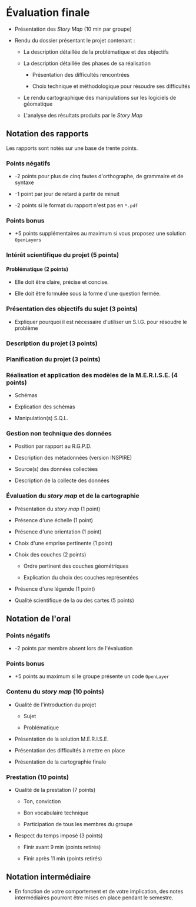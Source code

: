 # Évaluation finale

- Présentation des *Story Map* (10 min par groupe)
	
- Rendu du dossier présentant le projet contenant :
		
	- La description détaillée de la problématique et des objectifs
		
	- La description détaillée des phases de sa réalisation

		- Présentation des difficultés rencontrées
			
		- Choix technique et méthodologique pour résoudre ses difficultés
		
	- Le rendu cartographique des manipulations sur les logiciels de géomatique

	- L'analyse des résultats produits par le *Story Map*

## Notation des rapports

Les rapports sont notés sur une base de trente points.

### Points négatifs

- -2 points pour plus de cinq fautes d'orthographe, de grammaire et de syntaxe

- -1 point par jour de retard à partir de minuit

- -2 points si le format du rapport n'est pas en `*.pdf`

### Points bonus

- +5 points supplémentaires au maximum si vous proposez une solution `OpenLayers`

### Intérêt scientifique du projet (5 points)

#### Problématique (2 points)

- Elle doit être claire, précise et concise.

- Elle doit être formulée sous la forme d'une question fermée.

### Présentation des objectifs du sujet (3 points)

- Expliquer pourquoi il est nécessaire d'utiliser un S.I.G. pour résoudre le problème

### Description du projet (3 points)

### Planification du projet (3 points)

### Réalisation et application des modèles de la M.E.R.I.S.E. (4 points)

- Schémas

- Explication des schémas

- Manipulation(s) S.Q.L.

### Gestion non technique des données

- Position par rapport au R.G.P.D.

- Description des métadonnées (version INSPIRE)

- Source(s) des données collectées

- Description de la collecte des données

### Évaluation du *story map* et de la cartographie

- Présentation du *story map* (1 point)

- Présence d'une échelle (1 point)

- Présence d'une orientation (1 point)

- Choix d'une emprise pertinente (1 point)

- Choix des couches (2 points)

	- Ordre pertinent des couches géométriques

	- Explication du choix des couches représentées

- Présence d'une légende (1 point)

- Qualité scientifique de la ou des cartes (5 points)

## Notation de l'oral

### Points négatifs

- -2 points par membre absent lors de l'évaluation

### Points bonus

- +5 points au maximum si le groupe présente un code `OpenLayer`

### Contenu du *story map* (10 points)

- Qualité de l'introduction du projet

	- Sujet

	- Problématique

- Présentation de la solution M.E.R.I.S.E.

- Présentation des difficultés à mettre en place

- Présentation de la cartographie finale

### Prestation (10 points)

- Qualité de la prestation (7 points)

	- Ton, conviction

	- Bon vocabulaire technique
	
	- Participation de tous les membres du groupe

- Respect du temps imposé (3 points)

	- Finir avant 9 min (points retirés)

	- Finir après 11 min (points retirés)

## Notation intermédiaire

- En fonction de votre comportement et de votre implication, des notes intermédiaires pourront être mises en place pendant le semestre.
